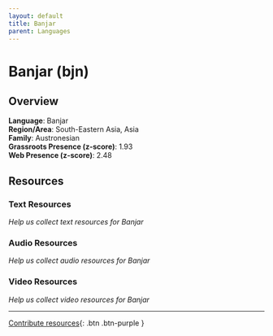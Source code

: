 ```yaml
---
layout: default
title: Banjar
parent: Languages
---
```


# Banjar (bjn)

## Overview

**Language**: Banjar  
**Region/Area**: South-Eastern Asia, Asia  
**Family**: Austronesian  
**Grassroots Presence (z-score)**: 1.93  
**Web Presence (z-score)**: 2.48  

## Resources

### Text Resources
*Help us collect text resources for Banjar*

### Audio Resources
*Help us collect audio resources for Banjar*

### Video Resources
*Help us collect video resources for Banjar*

---

[Contribute resources](https://forms.office.com/e/1SfLJx3u1r){: .btn .btn-purple }
